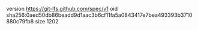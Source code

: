 version https://git-lfs.github.com/spec/v1
oid sha256:0aed50db86beadd9d1aac3b6cf11fa5a0843417e7bea493393b3710880c79fb8
size 1202
